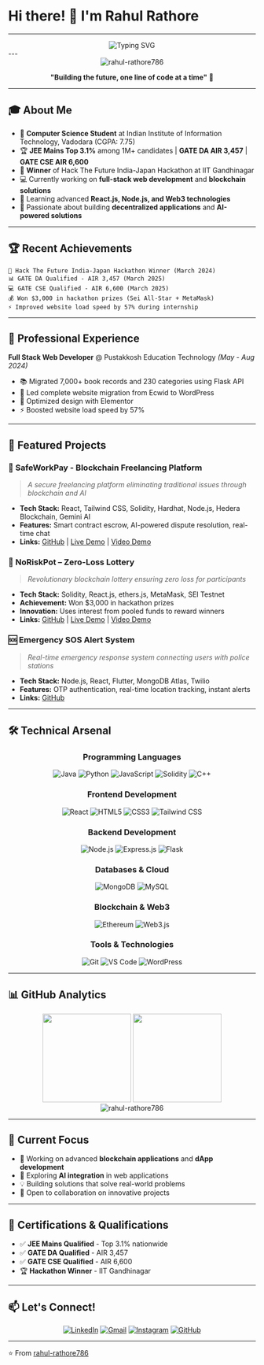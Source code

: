 # Hi there! 👋 I'm Rahul Rathore
---
<div align="center">
  <img src="https://readme-typing-svg.herokuapp.com?font=Fira+Code&pause=1000&color=36BCF7&center=true&vCenter=true&width=435&lines=Full+Stack+Web+Developer;Blockchain+Developer;Problem+Solver;AI+Integration+Enthusiast" alt="Typing SVG" />
</div>
---

<div align="center">
  <img src="https://komarev.com/ghpvc/?username=rahul-rathore786&label=Profile%20views&color=0e75b6&style=flat" alt="rahul-rathore786" />
  
  **"Building the future, one line of code at a time"** 🚀
</div>

---

## 🎓 About Me

- 🎯 **Computer Science Student** at Indian Institute of Information Technology, Vadodara (CGPA: 7.75)
- 🏆 **JEE Mains Top 3.1%** among 1M+ candidates | **GATE DA AIR 3,457** | **GATE CSE AIR 6,600**
- 🥇 **Winner** of Hack The Future India-Japan Hackathon at IIT Gandhinagar
- 💻 Currently working on **full-stack web development** and **blockchain solutions**
- 🌱 Learning advanced **React.js, Node.js, and Web3 technologies**
- 🚀 Passionate about building **decentralized applications** and **AI-powered solutions**

---

## 🏆 Recent Achievements

```
🥇 Hack The Future India-Japan Hackathon Winner (March 2024)
📊 GATE DA Qualified - AIR 3,457 (March 2025)
💻 GATE CSE Qualified - AIR 6,600 (March 2025)
💰 Won $3,000 in hackathon prizes (Sei All-Star + MetaMask)
⚡ Improved website load speed by 57% during internship
```

---

## 💼 Professional Experience

**Full Stack Web Developer** @ Pustakkosh Education Technology *(May - Aug 2024)*
- 📚 Migrated 7,000+ book records and 230 categories using Flask API
- 🔄 Led complete website migration from Ecwid to WordPress
- 🎨 Optimized design with Elementor
- ⚡ Boosted website load speed by 57%

---

## 🚀 Featured Projects

### 🔐 SafeWorkPay - Blockchain Freelancing Platform
> *A secure freelancing platform eliminating traditional issues through blockchain and AI*
- **Tech Stack:** React, Tailwind CSS, Solidity, Hardhat, Node.js, Hedera Blockchain, Gemini AI
- **Features:** Smart contract escrow, AI-powered dispute resolution, real-time chat
- **Links:** [GitHub](https://github.com/rahul-rathore786) | [Live Demo](#) | [Video Demo](#)

### 🎰 NoRiskPot – Zero-Loss Lottery
> *Revolutionary blockchain lottery ensuring zero loss for participants*
- **Tech Stack:** Solidity, React.js, ethers.js, MetaMask, SEI Testnet
- **Achievement:** Won $3,000 in hackathon prizes
- **Innovation:** Uses interest from pooled funds to reward winners
- **Links:** [GitHub](https://github.com/rahul-rathore786) | [Live Demo](#) | [Video Demo](#)

### 🆘 Emergency SOS Alert System
> *Real-time emergency response system connecting users with police stations*
- **Tech Stack:** Node.js, React, Flutter, MongoDB Atlas, Twilio
- **Features:** OTP authentication, real-time location tracking, instant alerts
- **Links:** [GitHub](https://github.com/rahul-rathore786)

---

## 🛠️ Technical Arsenal

<div align="center">

### Programming Languages
![Java](https://img.shields.io/badge/Java-ED8B00?style=for-the-badge&logo=java&logoColor=white)
![Python](https://img.shields.io/badge/Python-3776AB?style=for-the-badge&logo=python&logoColor=white)
![JavaScript](https://img.shields.io/badge/JavaScript-F7DF1E?style=for-the-badge&logo=javascript&logoColor=black)
![Solidity](https://img.shields.io/badge/Solidity-363636?style=for-the-badge&logo=solidity&logoColor=white)
![C++](https://img.shields.io/badge/C%2B%2B-00599C?style=for-the-badge&logo=c%2B%2B&logoColor=white)

### Frontend Development
![React](https://img.shields.io/badge/React-20232A?style=for-the-badge&logo=react&logoColor=61DAFB)
![HTML5](https://img.shields.io/badge/HTML5-E34F26?style=for-the-badge&logo=html5&logoColor=white)
![CSS3](https://img.shields.io/badge/CSS3-1572B6?style=for-the-badge&logo=css3&logoColor=white)
![Tailwind CSS](https://img.shields.io/badge/Tailwind_CSS-38B2AC?style=for-the-badge&logo=tailwind-css&logoColor=white)

### Backend Development
![Node.js](https://img.shields.io/badge/Node.js-43853D?style=for-the-badge&logo=node.js&logoColor=white)
![Express.js](https://img.shields.io/badge/Express.js-404D59?style=for-the-badge)
![Flask](https://img.shields.io/badge/Flask-000000?style=for-the-badge&logo=flask&logoColor=white)

### Databases & Cloud
![MongoDB](https://img.shields.io/badge/MongoDB-4EA94B?style=for-the-badge&logo=mongodb&logoColor=white)
![MySQL](https://img.shields.io/badge/MySQL-00000F?style=for-the-badge&logo=mysql&logoColor=white)

### Blockchain & Web3
![Ethereum](https://img.shields.io/badge/Ethereum-3C3C3D?style=for-the-badge&logo=Ethereum&logoColor=white)
![Web3.js](https://img.shields.io/badge/web3.js-F16822?style=for-the-badge&logo=web3.js&logoColor=white)

### Tools & Technologies
![Git](https://img.shields.io/badge/GIT-E44C30?style=for-the-badge&logo=git&logoColor=white)
![VS Code](https://img.shields.io/badge/Visual_Studio_Code-0078D4?style=for-the-badge&logo=visual%20studio%20code&logoColor=white)
![WordPress](https://img.shields.io/badge/WordPress-21759B?style=for-the-badge&logo=wordpress&logoColor=white)

</div>

---

## 📊 GitHub Analytics

<div align="center">
  <img height="180em" src="https://github-readme-stats.vercel.app/api?username=rahul-rathore786&show_icons=true&theme=tokyonight&include_all_commits=true&count_private=true"/>
  <img height="180em" src="https://github-readme-stats.vercel.app/api/top-langs/?username=rahul-rathore786&layout=compact&langs_count=7&theme=tokyonight"/>
</div>

<div align="center">
  <img src="https://github-readme-streak-stats.herokuapp.com/?user=rahul-rathore786&theme=tokyonight" alt="rahul-rathore786" />
</div>

---

## 🎯 Current Focus

- 🔭 Working on advanced **blockchain applications** and **dApp development**
- 🌱 Exploring **AI integration** in web applications
- 💡 Building solutions that solve real-world problems
- 🤝 Open to collaboration on innovative projects

---

## 🏅 Certifications & Qualifications

- ✅ **JEE Mains Qualified** - Top 3.1% nationwide
- ✅ **GATE DA Qualified** - AIR 3,457
- ✅ **GATE CSE Qualified** - AIR 6,600
- 🏆 **Hackathon Winner** - IIT Gandhinagar

---

## 📫 Let's Connect!

<div align="center">

[![LinkedIn](https://img.shields.io/badge/LinkedIn-0077B5?style=for-the-badge&logo=linkedin&logoColor=white)](https://linkedin.com/in/rahul-rathore-786-r2)
[![Gmail](https://img.shields.io/badge/Gmail-D14836?style=for-the-badge&logo=gmail&logoColor=white)](mailto:rahulrathorese786@gmail.com)
[![Instagram](https://img.shields.io/badge/Instagram-E4405F?style=for-the-badge&logo=instagram&logoColor=white)](https://instagram.com/rahulrathore_786)
[![GitHub](https://img.shields.io/badge/GitHub-100000?style=for-the-badge&logo=github&logoColor=white)](https://github.com/rahul-rathore786)

</div>

---

⭐️ From [rahul-rathore786](https://github.com/rahul-rathore786)
